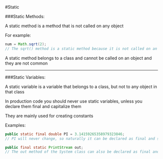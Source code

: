 #Static

###Static Methods:

A static method is a method that is not called on any object

For example:

```java
num = Math.sqrt(2);
// The sqrt() method is a static method because it is not called on an object, it is called from its class, however
```

A static method belongs to a class and cannot be called on an object and they are not common

***

###Static Variables:

A static variable is a variable that belongs to a class, but not to any object in that class

In production code you should never use static variables, unless you declare them final and capitalize them

They are mainly used for creating constants

Examples:

```java
public static final double PI = 3.14159265358979323846;
// PI will never change, so naturally it can be declared as final and static

public final static PrintStream out;
// The out method of the System class can also be declared as final and static
```
